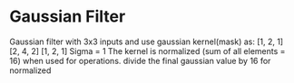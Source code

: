 # Gaussian Filter 

Gaussian filter with 3x3 inputs and use gaussian kernel(mask) as: 
[1, 2, 1]
[2, 4, 2]
[1, 2, 1]
Sigma  = 1
The kernel is normalized (sum of all elements = 16) when used for operations.
divide the final gaussian value by 16 for normalized


